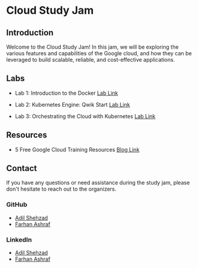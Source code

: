 # Cloud Study Jam


## Introduction

Welcome to the Cloud Study Jam! In this jam, we will be exploring the various features and capabilities of the Google cloud, and how they can be leveraged to build scalable, reliable, and cost-effective applications.

## Labs

- Lab 1: Introduction to the Docker [Lab Link](https://www.cloudskillsboost.google/focuses/1029?parent=catalog)

- Lab 2: Kubernetes Engine: Qwik Start [Lab Link](https://www.cloudskillsboost.google/focuses/878?parent=catalog)

- Lab 3: Orchestrating the Cloud with Kubernetes [Lab Link](https://www.cloudskillsboost.google/focuses/557?parent=catalog)

## Resources

- 5 Free Google Cloud Training Resources [Blog Link](https://jaychapel.medium.com/5-free-google-cloud-training-resources-9410766667bc)

## Contact

If you have any questions or need assistance during the study jam, please don't hesitate to reach out to the organizers. 

### GitHub
- [Adil Shehzad](https://github.com/adilshehzad786) 
- [Farhan Ashraf](https://github.com/farhanashrafdev) 

### LinkedIn 
- [Adil Shehzad](https://www.linkedin.com/in/adilshehzad7/)
- [Farhan Ashraf](https://www.linkedin.com/in/farhanashrafdev/)
